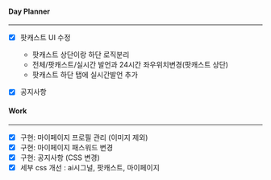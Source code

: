 
#### Day Planner
---
- [x] 팟캐스트 UI 수정
	- 팟캐스트 상단이랑 하단 로직분리
	- 전체/팟캐스트/실시간 발언과 24시간 좌우위치변경(팟캐스트 상단)
	- 팟캐스트 하단 탭에 실시간발언 추가

- [x] 공지사항

#### Work
---
- [x] 구현: 마이페이지 프로필 관리 (이미지 제외)
- [x] 구현: 마이페이지 패스워드 변경
- [x] 구현: 공지사항 (CSS 변경)
- [x] 세부 css 개선 : ai시그널, 팟캐스트, 마이페이지
